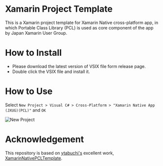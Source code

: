 # Xamarin Project Template

This is a Xamarin project template for Xamarin Native cross-platform app, in which Portable Class Library (PCL) is used as core component of the app by Japan Xamarin User Group.

# How to Install

- Please download the latest version of VSIX file form release page.
- Double click the VSIX file and install it.

# How to Use

Select `New Project > Visual C# > Cross-Platform > "Xamarin Native App (JXUG)(PCL)"` and `OK`

![New Project]()

# Acknowledgement

This repository is based on [ytabuchi's](https://github.com/ytabuchi) excellent work, [XamarinNativePCLTemplate](https://github.com/ytabuchi/XamarinNativePCLTemplate).
